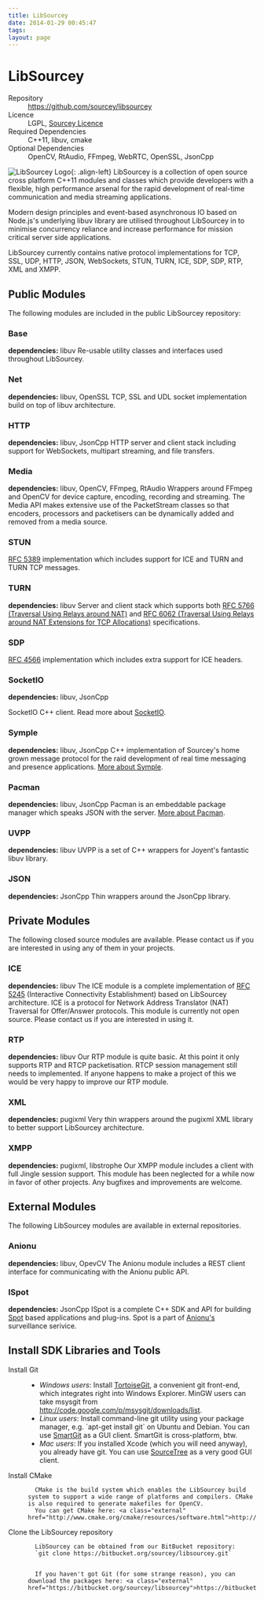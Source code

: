 ```yaml
---
title: LibSourcey
date: 2014-01-29 00:45:47
tags: 
layout: page
---
```

# LibSourcey

<div class="status">    
  <dl>
    <dt>Repository</dt>
    <dd>
      <a class="external" href="https://github.com/sourcey/libsourcey">https://github.com/sourcey/libsourcey</a>
      <!--<a class="external" href="https://bitbucket.org/sourcey/libsourcey">https://bitbucket.org/sourcey/libsourcey</a>-->
    </dd>     
    <dt>Licence</dt>
    <dd>
      LGPL, <a href="/licence">Sourcey Licence</a>
    </dd>     
    <dt>Required Dependencies</dt>
    <dd>
      C++11, libuv, cmake
    </dd>       
    <dt>Optional Dependencies</dt>
    <dd>
      OpenCV, RtAudio, FFmpeg, WebRTC, OpenSSL, JsonCpp
    </dd>
  </dl>           
</div>  
  
![LibSourcey Logo](libsourcey-logo-120.png "LibSourcey Logo"){: .align-left} LibSourcey is a collection of open source cross platform C++11 modules and classes which provide developers with a flexible, high performance arsenal for the rapid development of real-time communication and media streaming applications. 

Modern design principles and event-based asynchronous IO based on Node.js's underlying libuv library are utilised throughout LibSourcey in to minimise concurrency reliance and increase performance for mission critical server side applications.

LibSourcey currently contains native protocol implementations for TCP, SSL, UDP, HTTP, JSON, WebSockets, STUN, TURN, ICE, SDP, SDP, RTP, XML and XMPP.

<!--
has been completely ported to C++11, and 
LibSourcey was been used in private production by Sourcey since 2005, and was open sourced in 2013 under the LGPL licence to promote development in the field of web media for a new era of web applications. Since version 0.92, 
 LibSourcey in an open source library which includes components and modules for the primary purpose of facilitating communication between cross platform native and browser based web applications. 
-->
 

## Public Modules

The following modules are included in the public LibSourcey repository:
 
### Base 
**dependencies:** libuv
Re-usable utility classes and interfaces used throughout LibSourcey.

### Net
**dependencies:** libuv, OpenSSL
TCP, SSL and UDL socket implementation build on top of libuv architecture.

### HTTP
**dependencies:** libuv, JsonCpp
HTTP server and client stack including support for WebSockets, multipart streaming, and file transfers.        
    
### Media
**dependencies:** libuv, OpenCV, FFmpeg, RtAudio
Wrappers around FFmpeg and OpenCV for device capture, encoding, recording and streaming. The Media API makes extensive use of the PacketStream classes so that encoders, processors and packetisers can be dynamically added and removed from a media source.             

### STUN
<a href="http://tools.ietf.org/rfc/rfc5389">RFC 5389</a> implementation which includes support for ICE and TURN and TURN TCP messages. 

### TURN
**dependencies:** libuv
Server and client stack which supports both <a href="http://tools.ietf.org/rfc/rfc5766">RFC 5766 (Traversal Using Relays around NAT)</a> and <a href="http://tools.ietf.org/rfc/rfc6062">RFC 6062 (Traversal Using Relays around NAT Extensions for TCP Allocations)</a> specifications. 

### SDP
<a href="http://tools.ietf.org/rfc/rfc4566">RFC 4566</a> implementation which includes extra support for ICE headers. 
  
### SocketIO
**dependencies:** libuv, JsonCpp

SocketIO C++ client. Read more about <a href="http://socket.io">SocketIO</a>. 

### Symple
**dependencies:** libuv, JsonCpp
C++ implementation of Sourcey's home grown message protocol for the raid development of real time messaging and presence applications. <a href="/symple">More about Symple</a>. 

### Pacman
**dependencies:** libuv, JsonCpp
Pacman is an embeddable package manager which speaks JSON with the server. <a href="/pacman">More about Pacman</a>.    

### UVPP
**dependencies:** libuv
UVPP is a set of C++ wrappers for Joyent's fantastic libuv library. 

### JSON
**dependencies:** JsonCpp
Thin wrappers around the JsonCpp library. 
  
## Private Modules

The following closed source modules are available.
Please contact us if you are interested in using any of them in your projects.

### ICE
**dependencies:** libuv
The ICE module is a complete implementation of <a href="http://tools.ietf.org/html/rfc5245">RFC 5245</a> (Interactive Connectivity Establishment) based on LibSourcey architecture.
ICE is a protocol for Network Address Translator (NAT) Traversal for Offer/Answer protocols.
This module is currently not open source. Please contact us if you are interested in using it.

### RTP
**dependencies:** libuv
Our RTP module is quite basic. At this point it only supports RTP and RTCP packetisation. RTCP session management still needs to implemented.
If anyone happens to make a project of this we would be very happy to improve our RTP module. 

### XML
**dependencies:** pugixml
Very thin wrappers around the pugixml XML library to better support LibSourcey architecture.
    
### XMPP
**dependencies:** pugixml, libstrophe
Our XMPP module includes a client with full Jingle session support. 
This module has been neglected for a while now in favor of other projects. 
Any bugfixes and improvements are welcome.  

## External Modules

The following LibSourcey modules are available in external repositories. 

### Anionu
**dependencies:** libuv, OpevCV
The Anionu module includes a REST client interface for communicating with the Anionu public API.        

### ISpot
**dependencies:** JsonCpp
ISpot is a complete C++ SDK and API for building <a href="http://anionu.com/spot">Spot</a> based applications and plug-ins. 
Spot is a part of <a href="http://anionu.com/spot">Anionu's</a> surveillance serivice.

## Install SDK Libraries and Tools

<dl>
  <dt>Install Git</dt>
  <dd>
    <ul>
      <li><em>Windows users</em>: Install <a href="http://code.google.com/p/tortoisegit/" class="external">TortoiseGit</a>, a convenient git front-end, which integrates right into Windows Explorer. MinGW users can take msysgit from <a class="external" href="http://code.google.com/p/msysgit/downloads/list">http://code.google.com/p/msysgit/downloads/list</a>.</li>
      <li><em>Linux users</em>: Install command-line git utility using your package manager, e.g. `apt-get install git` on Ubuntu and Debian. You can use <a href="http://www.syntevo.com/smartgithg/index.html" class="external">SmartGit</a> as a GUI client. SmartGit is cross-platform, btw.</li>
      <li><em>Mac users</em>: If you installed Xcode (which you will need anyway), you already have git. You can use <a href="http://www.sourcetreeapp.com/" class="external">SourceTree</a> as a very good GUI client.</li>
    </ul>
  </dd>

  <dt>Install CMake</dt>
  <dd>
    
      CMake is the build system which enables the LibSourcey build system to support a wide range of platforms and compilers. CMake is also required to generate makefiles for OpenCV.
      You can get CMake here: <a class="external" href="http://www.cmake.org/cmake/resources/software.html">http://www.cmake.org/cmake/resources/software.html</a>
    
  </dd>

  <dt>Clone the LibSourcey repository</dt>
  <dd> 
    
      LibSourcey can be obtained from our BitBucket repository:
      `git clone https://bitbucket.org/sourcey/libsourcey.git`
     
    
      If you haven't got Git (for some strange reason), you can download the packages here: <a class="external" href="https://bitbucket.org/sourcey/libsourcey">https://bitbucket.org/sourcey/libsourcey</a>
    
  </dd>
</dl>